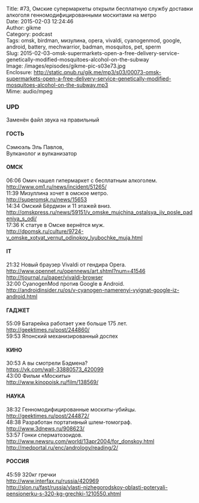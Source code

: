 Title: #73, Омские супермаркеты открыли бесплатную службу доставки алкоголя генномодифицированными москитами на метро  
Date: 2015-02-03 12:24:46  
Author: gikme  
Category: podcast  
Tags: omsk, birdman, мизулина, opera, vivaldi, cyanogenmod, google, android, battery, mechwarrior, badman, mosquitos, pet, sperm  
Slug: 2015-02-03-omsk-supermarkets-open-a-free-delivery-service-genetically-modified-mosquitoes-alcohol-on-the-subway  
Image: /images/episodes/gikme-pic-s03e73.jpg  
Enclosure: http://static.qnub.ru/gik.me/mp3/s03/00073-omsk-supermarkets-open-a-free-delivery-service-genetically-modified-mosquitoes-alcohol-on-the-subway.mp3  
Mime: audio/mpeg

### UPD

Заменён файл звука на правильный 

#### ГОСТЬ

Сэмюэль Эль Павлов,  
Вулканолог и вулканизатор 
#### ОМСК

06:06 Омич нашел гипермаркет с бесплатным алкоголем.  
<http://www.om1.ru/news/incident/51265/>  
11:39 Мизуллина хочет в омское метро.  
<http://superomsk.ru/news/15653>  
14:34 Омский Бёрдмэн и 11 этажей вниз.  
<http://omskpress.ru/news/59151/v_omske_mujchina_ostalsya_jiv_posle_padeniya_s_odi/>  
17:36 К статуе в Омске вернётся муж.  
<http://dpomsk.ru/culture/9724-v_omske_xotyat_vernut_odinokoy_lyubochke_muja.html>

#### IT

21:32 Новый браузер Vivaldi от гендира Opera.  
<http://www.opennet.ru/opennews/art.shtml?num=41546>  
<http://tjournal.ru/paper/vivaldi-browser>  
32:00 CyanogenMod против Google в Android.  
<http://androidinsider.ru/os/v-cyanogen-namerenyi-vyignat-google-iz-android.html>

#### ГАДЖЕТ

55:09 Батарейка работает уже больше 175 лет.  
<http://geektimes.ru/post/244860/>  
59:53 Японский механизированный доспех

#### КИНО

30:53 А вы смотрели Бэдмена?  
<https://vk.com/wall-33880573_420099>  
43:00 Фильм «Москиты»  
<http://www.kinopoisk.ru/film/138569/>

#### НАУКА

38:32 Генномодифицированные москиты-убийцы.  
<http://geektimes.ru/post/244872/>  
48:38 Разработан портативный шлем-томограф.  
<http://www.3dnews.ru/908623/>  
53:57 Гонки сперматозоидов.  
<http://www.newsru.com/world/13apr2004/for_donskoy.html>  
<http://medportal.ru/enc/andrology/reading/2/>

#### РОССИЯ

45:59 320кг гречки  
<http://www.interfax.ru/russia/420969>  
<http://slon.ru/fast/russia/vlasti-nizhegorodskoy-oblasti-poteryali-pensionerku-s-320-kg-grechki-1210550.xhtml>
